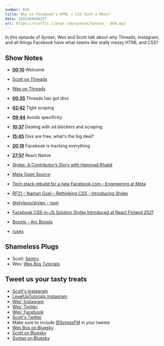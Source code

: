 ```yaml
---
number: 650
title: Why is Facebook’s HTML + CSS Such a Mess?
date: 1691409600257
url: https://traffic.libsyn.com/syntax/Syntax_-_650.mp3
---
```


In this episode of Syntax, Wes and Scott talk about why Threads, Instagram, and all things Facebook have what seems like really messy HTML and CSS?

## Show Notes

* **[00:10](#t=00:10)** Welcome
* [Scott on Threads](https://www.threads.net/@stolinski)
* [Wes on Threads](https://www.threads.net/@wesbos)
* **[00:35](#t=00:35)** Threads has got divs
* **[02:42](#t=02:42)** Tight scoping
* **[09:44](#t=09:44)** Avoids specificity
* **[10:37](#t=10:37)** Dealing with ad blockers and scraping
* **[15:45](#t=15:45)** Divs are free, what's the big deal?
* **[20:19](#t=20:19)** Facebook is tracking everything
* **[27:57](#t=27:57)** React Native

* [Stylex: A Contributor’s Story with Hammad Khalid](https://developers.facebook.com/blog/post/2021/12/14/stylex-contributor-story-hammad-khalid/)
* [Meta Open Source](https://opensource.fb.com/)
* [Tech stack rebuild for a new Facebook.com - Engineering at Meta](https://engineering.fb.com/2020/05/08/web/facebook-redesign/)
* [RF21 – Naman Goel – Rethinking CSS - Introducing Stylex](https://www.youtube.com/watch?v=ur-sGzUWId4)
* [@stylexjs/stylex - npm](https://www.npmjs.com/package/@stylexjs/stylex?activeTab=code)
* [Facebook CSS-in-JS Solution Stylex Introduced at React Finland 2021](https://www.infoq.com/news/2021/10/facebook-css-js-stylex/)
* [Boosts - Arc Boosts](https://arcboosts.com/boosts?page=2)
* [/uses](https://uses.tech/)

## Shameless Plugs

* Scott: [Sentry](https://sentry.io)
* Wes: [Wes Bos Tutorials](https://wesbos.com/courses)

## Tweet us your tasty treats

* [Scott's Instagram](https://www.instagram.com/stolinski/)
* [LevelUpTutorials Instagram](https://www.instagram.com/LevelUpTutorials/)
* [Wes' Instagram](https://www.instagram.com/wesbos/)
* [Wes' Twitter](https://twitter.com/wesbos)
* [Wes' Facebook](https://www.facebook.com/wesbos.developer)
* [Scott's Twitter](https://twitter.com/stolinski)
* Make sure to include [@SyntaxFM](https://twitter.com/SyntaxFM) in your tweets
* [Wes Bos on Bluesky](https://bsky.app/profile/wesbos.com)
* [Scott on Bluesky](https://bsky.app/profile/tolin.ski)
* [Syntax on Bluesky](https://bsky.app/profile/syntax.fm)
